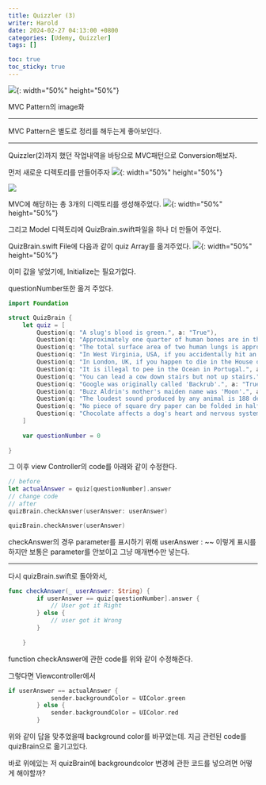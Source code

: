 ```yaml
---
title: Quizzler (3)
writer: Harold
date: 2024-02-27 04:13:00 +0800
categories: [Udemy, Quizzler]
tags: []

toc: true
toc_sticky: true
---
```

![](https://velog.velcdn.com/images/haroldfromk/post/2ac17a19-01e8-4f3e-acff-ecc7728c47a9/image.png){: width="50%" height="50%"}

MVC Pattern의 image화

---
MVC Pattern은 별도로 정리를 해두는게 좋아보인다.

--- 
Quizzler(2)까지 했던 작업내역을 바탕으로 MVC패턴으로 Conversion해보자.

먼저 새로운 디렉토리를 만들어주자
![](https://velog.velcdn.com/images/haroldfromk/post/9aa6c104-76b4-4678-b79c-40d266968dcc/image.png){: width="50%" height="50%"}

![](https://velog.velcdn.com/images/haroldfromk/post/5e4d36e9-635c-4242-b481-71bbc372b8bd/image.gif)

MVC에 해당하는 총 3개의 디렉토리를 생성해주었다.
![](https://velog.velcdn.com/images/haroldfromk/post/498a4774-c158-4487-b651-17d6c6838bef/image.png){: width="50%" height="50%"}

그리고 Model 디렉토리에 QuizBrain.swift파일을 하나 더 만들어 주었다.

QuizBrain.swift File에 다음과 같이 quiz Array를 옮겨주었다.
![](https://velog.velcdn.com/images/haroldfromk/post/f7237442-f180-4c86-aeef-a235ac108ae9/image.png){: width="50%" height="50%"}

이미 값을 넣었기에, Initialize는 필요가없다.

questionNumber또한 옮겨 주었다.
```swift
import Foundation

struct QuizBrain {
    let quiz = [
        Question(q: "A slug's blood is green.", a: "True"),
        Question(q: "Approximately one quarter of human bones are in the feet.", a: "True"),
        Question(q: "The total surface area of two human lungs is approximately 70 square metres.", a: "True"),
        Question(q: "In West Virginia, USA, if you accidentally hit an animal with your car, you are free to take it home to eat.", a: "True"),
        Question(q: "In London, UK, if you happen to die in the House of Parliament, you are technically entitled to a state funeral, because the building is considered too sacred a place.", a: "False"),
        Question(q: "It is illegal to pee in the Ocean in Portugal.", a: "True"),
        Question(q: "You can lead a cow down stairs but not up stairs.", a: "False"),
        Question(q: "Google was originally called 'Backrub'.", a: "True"),
        Question(q: "Buzz Aldrin's mother's maiden name was 'Moon'.", a: "True"),
        Question(q: "The loudest sound produced by any animal is 188 decibels. That animal is the African Elephant.", a: "False"),
        Question(q: "No piece of square dry paper can be folded in half more than 7 times.", a: "False"),
        Question(q: "Chocolate affects a dog's heart and nervous system; a few ounces are enough to kill a small dog.", a: "True")
    ]
    
    var questionNumber = 0
    
}

```
그 이후 view Controller의 code를 아래와 같이 수정한다. 
```swift
// before
let actualAnswer = quiz[questionNumber].answer
// change code
// after
quizBrain.checkAnswer(userAnswer: userAnswer)

quizBrain.checkAnswer(userAnswer)

```
checkAnswer의 경우 parameter를 표시하기 위해 userAnswer : ~~ 이렇게 표시를 하지만 보통은 parameter를 안보이고 그냥 매개변수만 넣는다.

---
다시 quizBrain.swift로 돌아와서, 
```swift
func checkAnswer(_ userAnswer: String) {
        if userAnswer == quiz[questionNumber].answer {
            // User got it Right
        } else {
            // user got it Wrong
        }
        
    }
```
function checkAnswer에 관한 code를 위와 같이 수정해준다.

그렇다면 Viewcontroller에서 
```swift
if userAnswer == actualAnswer {
            sender.backgroundColor = UIColor.green
        } else {
            sender.backgroundColor = UIColor.red
        }
```
위와 같이 답을 맞추었을때 background color를 바꾸었는데. 지금 관련된 code를 quizBrain으로 옮기고있다.

바로 위에있는 저 quizBrain에 backgroundcolor 변경에 관한 코드를 넣으려면 어떻게 해야할까?